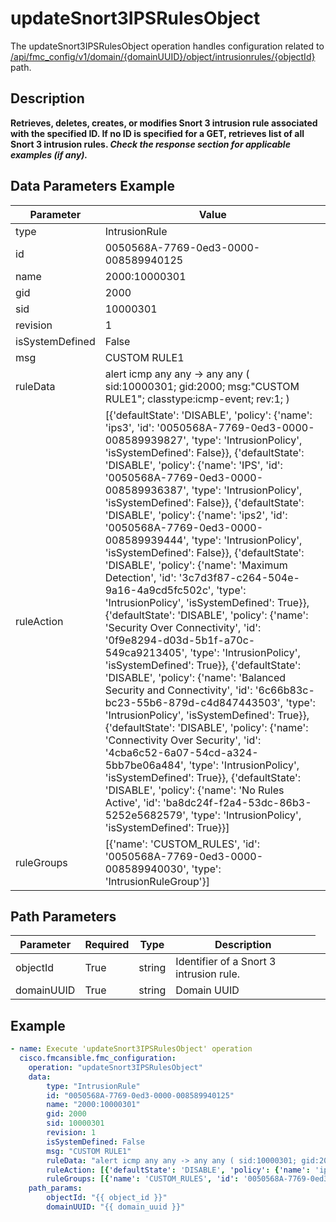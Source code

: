# updateSnort3IPSRulesObject

The updateSnort3IPSRulesObject operation handles configuration related to [/api/fmc_config/v1/domain/{domainUUID}/object/intrusionrules/{objectId}](/paths//api/fmc_config/v1/domain/{domain_uuid}/object/intrusionrules/{object_id}.md) path.&nbsp;
## Description
**Retrieves, deletes, creates, or modifies Snort 3 intrusion rule associated with the specified ID. If no ID is specified for a GET, retrieves list of all Snort 3 intrusion rules. _Check the response section for applicable examples (if any)._**

## Data Parameters Example
| Parameter | Value |
| --------- | -------- |
| type | IntrusionRule |
| id | 0050568A-7769-0ed3-0000-008589940125 |
| name | 2000:10000301 |
| gid | 2000 |
| sid | 10000301 |
| revision | 1 |
| isSystemDefined | False |
| msg | CUSTOM RULE1 |
| ruleData | alert icmp any any -> any any ( sid:10000301; gid:2000; msg:"CUSTOM RULE1"; classtype:icmp-event; rev:1; ) |
| ruleAction | [{'defaultState': 'DISABLE', 'policy': {'name': 'ips3', 'id': '0050568A-7769-0ed3-0000-008589939827', 'type': 'IntrusionPolicy', 'isSystemDefined': False}}, {'defaultState': 'DISABLE', 'policy': {'name': 'IPS', 'id': '0050568A-7769-0ed3-0000-008589936387', 'type': 'IntrusionPolicy', 'isSystemDefined': False}}, {'defaultState': 'DISABLE', 'policy': {'name': 'ips2', 'id': '0050568A-7769-0ed3-0000-008589939444', 'type': 'IntrusionPolicy', 'isSystemDefined': False}}, {'defaultState': 'DISABLE', 'policy': {'name': 'Maximum Detection', 'id': '3c7d3f87-c264-504e-9a16-4a9cd5fc502c', 'type': 'IntrusionPolicy', 'isSystemDefined': True}}, {'defaultState': 'DISABLE', 'policy': {'name': 'Security Over Connectivity', 'id': '0f9e8294-d03d-5b1f-a70c-549ca9213405', 'type': 'IntrusionPolicy', 'isSystemDefined': True}}, {'defaultState': 'DISABLE', 'policy': {'name': 'Balanced Security and Connectivity', 'id': '6c66b83c-bc23-55b6-879d-c4d847443503', 'type': 'IntrusionPolicy', 'isSystemDefined': True}}, {'defaultState': 'DISABLE', 'policy': {'name': 'Connectivity Over Security', 'id': '4cba6c52-6a07-54cd-a324-5bb7be06a484', 'type': 'IntrusionPolicy', 'isSystemDefined': True}}, {'defaultState': 'DISABLE', 'policy': {'name': 'No Rules Active', 'id': 'ba8dc24f-f2a4-53dc-86b3-5252e5682579', 'type': 'IntrusionPolicy', 'isSystemDefined': True}}] |
| ruleGroups | [{'name': 'CUSTOM_RULES', 'id': '0050568A-7769-0ed3-0000-008589940030', 'type': 'IntrusionRuleGroup'}] |

## Path Parameters
| Parameter | Required | Type | Description |
| --------- | -------- | ---- | ----------- |
| objectId | True | string <td colspan=3> Identifier of a Snort 3 intrusion rule. |
| domainUUID | True | string <td colspan=3> Domain UUID |

## Example
```yaml
- name: Execute 'updateSnort3IPSRulesObject' operation
  cisco.fmcansible.fmc_configuration:
    operation: "updateSnort3IPSRulesObject"
    data:
        type: "IntrusionRule"
        id: "0050568A-7769-0ed3-0000-008589940125"
        name: "2000:10000301"
        gid: 2000
        sid: 10000301
        revision: 1
        isSystemDefined: False
        msg: "CUSTOM RULE1"
        ruleData: "alert icmp any any -> any any ( sid:10000301; gid:2000; msg:"CUSTOM RULE1"; classtype:icmp-event; rev:1; )"
        ruleAction: [{'defaultState': 'DISABLE', 'policy': {'name': 'ips3', 'id': '0050568A-7769-0ed3-0000-008589939827', 'type': 'IntrusionPolicy', 'isSystemDefined': False}}, {'defaultState': 'DISABLE', 'policy': {'name': 'IPS', 'id': '0050568A-7769-0ed3-0000-008589936387', 'type': 'IntrusionPolicy', 'isSystemDefined': False}}, {'defaultState': 'DISABLE', 'policy': {'name': 'ips2', 'id': '0050568A-7769-0ed3-0000-008589939444', 'type': 'IntrusionPolicy', 'isSystemDefined': False}}, {'defaultState': 'DISABLE', 'policy': {'name': 'Maximum Detection', 'id': '3c7d3f87-c264-504e-9a16-4a9cd5fc502c', 'type': 'IntrusionPolicy', 'isSystemDefined': True}}, {'defaultState': 'DISABLE', 'policy': {'name': 'Security Over Connectivity', 'id': '0f9e8294-d03d-5b1f-a70c-549ca9213405', 'type': 'IntrusionPolicy', 'isSystemDefined': True}}, {'defaultState': 'DISABLE', 'policy': {'name': 'Balanced Security and Connectivity', 'id': '6c66b83c-bc23-55b6-879d-c4d847443503', 'type': 'IntrusionPolicy', 'isSystemDefined': True}}, {'defaultState': 'DISABLE', 'policy': {'name': 'Connectivity Over Security', 'id': '4cba6c52-6a07-54cd-a324-5bb7be06a484', 'type': 'IntrusionPolicy', 'isSystemDefined': True}}, {'defaultState': 'DISABLE', 'policy': {'name': 'No Rules Active', 'id': 'ba8dc24f-f2a4-53dc-86b3-5252e5682579', 'type': 'IntrusionPolicy', 'isSystemDefined': True}}]
        ruleGroups: [{'name': 'CUSTOM_RULES', 'id': '0050568A-7769-0ed3-0000-008589940030', 'type': 'IntrusionRuleGroup'}]
    path_params:
        objectId: "{{ object_id }}"
        domainUUID: "{{ domain_uuid }}"

```
